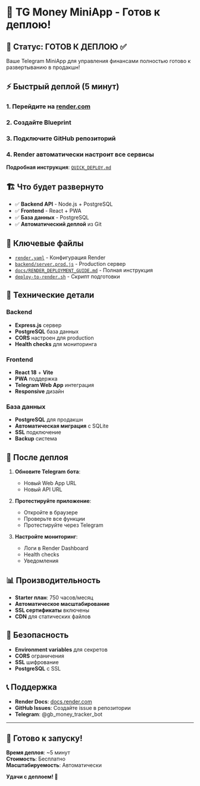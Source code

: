 # 🚀 TG Money MiniApp - Готов к деплою!

## 🎯 Статус: ГОТОВ К ДЕПЛОЮ ✅

Ваше Telegram MiniApp для управления финансами полностью готово к развертыванию в продакшн!

## ⚡ Быстрый деплой (5 минут)

### 1. Перейдите на [render.com](https://render.com)
### 2. Создайте Blueprint
### 3. Подключите GitHub репозиторий
### 4. Render автоматически настроит все сервисы

**Подробная инструкция**: [`QUICK_DEPLOY.md`](QUICK_DEPLOY.md)

## 🏗️ Что будет развернуто

- ✅ **Backend API** - Node.js + PostgreSQL
- ✅ **Frontend** - React + PWA
- ✅ **База данных** - PostgreSQL
- ✅ **Автоматический деплой** из Git

## 📁 Ключевые файлы

- [`render.yaml`](render.yaml) - Конфигурация Render
- [`backend/server.prod.js`](backend/server.prod.js) - Production сервер
- [`docs/RENDER_DEPLOYMENT_GUIDE.md`](docs/RENDER_DEPLOYMENT_GUIDE.md) - Полная инструкция
- [`deploy-to-render.sh`](deploy-to-render.sh) - Скрипт подготовки

## 🔧 Технические детали

### Backend
- **Express.js** сервер
- **PostgreSQL** база данных
- **CORS** настроен для production
- **Health checks** для мониторинга

### Frontend
- **React 18** + **Vite**
- **PWA** поддержка
- **Telegram Web App** интеграция
- **Responsive** дизайн

### База данных
- **PostgreSQL** для продакшн
- **Автоматическая миграция** с SQLite
- **SSL** подключение
- **Backup** система

## 🚀 После деплоя

1. **Обновите Telegram бота**:
   - Новый Web App URL
   - Новый API URL

2. **Протестируйте приложение**:
   - Откройте в браузере
   - Проверьте все функции
   - Протестируйте через Telegram

3. **Настройте мониторинг**:
   - Логи в Render Dashboard
   - Health checks
   - Уведомления

## 📊 Производительность

- **Starter план**: 750 часов/месяц
- **Автоматическое масштабирование**
- **SSL сертификаты** включены
- **CDN** для статических файлов

## 🔐 Безопасность

- **Environment variables** для секретов
- **CORS** ограничения
- **SSL** шифрование
- **PostgreSQL** с SSL

## 📞 Поддержка

- **Render Docs**: [docs.render.com](https://docs.render.com)
- **GitHub Issues**: Создайте issue в репозитории
- **Telegram**: @gb_money_tracker_bot

---

## 🎉 Готово к запуску!

**Время деплоя**: ~5 минут  
**Стоимость**: Бесплатно  
**Масштабируемость**: Автоматически  

**Удачи с деплоем! 🚀**
